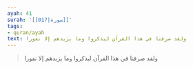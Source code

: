 ```yaml
---
ayah: 41
surah: '[[017|سورة]]'
tags:
- quran/ayah
text: ولقد صرفنا في هذا القرآن ليذكروا وما يزيدهم إلا نفورا
---
```

> ولقد صرفنا في هذا القرآن ليذكروا وما يزيدهم إلا نفورا
